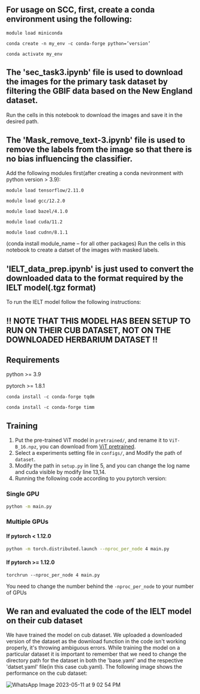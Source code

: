 ## For usage on SCC, first, create a conda environment using the following:
```
module load miniconda
```
```
conda create -n my_env -c conda-forge python=’version’
```
```
conda activate my_env
```

## The 'sec_task3.ipynb' file is used to download the images for the primary task dataset by filtering the GBIF data based on the New England dataset.
Run the cells in this notebook to download the images and save it in the desired path.

## The 'Mask_remove_text-3.ipynb' file is used to remove the labels from the image so that there is no bias influencing the classifier.
Add the following modules first(after creating a conda nevironment with python version > 3.9): 
```
module load tensorflow/2.11.0
```
```
module load gcc/12.2.0
```
```
module load bazel/4.1.0
```
```
module load cuda/11.2
```
```
module load cudnn/8.1.1
```
(conda install module_name – for all other packages)
Run the cells in this notebook to create a datset of the images with masked labels.

## 'IELT_data_prep.ipynb' is just used to convert the downloaded data to the format required by the IELT model(.tgz format)

To run the IELT model follow the following instructions:
## !! NOTE THAT THIS MODEL HAS BEEN SETUP TO RUN ON THEIR CUB DATASET, NOT ON THE DOWNLOADED HERBARIUM DATASET !!
## Requirements

python     >= 3.9

pytorch	>= 1.8.1
```
conda install -c conda-forge tqdm
```
```
conda install -c conda-forge timm
```

## Training

1. Put the pre-trained ViT model in `pretrained/`, and rename it to `ViT-B_16.npz`, you can download from [ViT pretrained](https://console.cloud.google.com/storage/browser/_details/vit_models/imagenet21k/ViT-B_16.npz).
2. Select a experiments setting file in `configs/`, and Modify the path of `dataset`.
3. Modify the path in `setup.py` in line 5, and you can change the log name and cuda visible by modify line 13,14.
4. Running the following code according to you pytorch version:

### Single GPU

```bash
python -m main.py
```

### Multiple GPUs

#### If pytorch < 1.12.0

```bash
python -m torch.distributed.launch --nproc_per_node 4 main.py 
```

#### If pytorch >= 1.12.0

```
torchrun --nproc_per_node 4 main.py
```

You need to change the number behind the `-nproc_per_node` to your number of GPUs


## We ran and evaluated the code of the IELT model on their cub dataset
We have trained the model on cub dataset. We uploaded a downloaded version of the dataset as the download function in the code isn't working properly, it's throwing ambiguous errors. While training the model on a particular dataset it is important to remember that we need to change the directory path for the dataset in both the 'base.yaml' and the respective 'datset.yaml' file(in this case cub.yaml).
The following image shows the performance on the cub dataset:

![WhatsApp Image 2023-05-11 at 9 02 54 PM](https://github.com/kabilanmohanraj/ml-herbarium/assets/62757336/8860936a-d505-40e4-80c4-df40af1e3c76)
